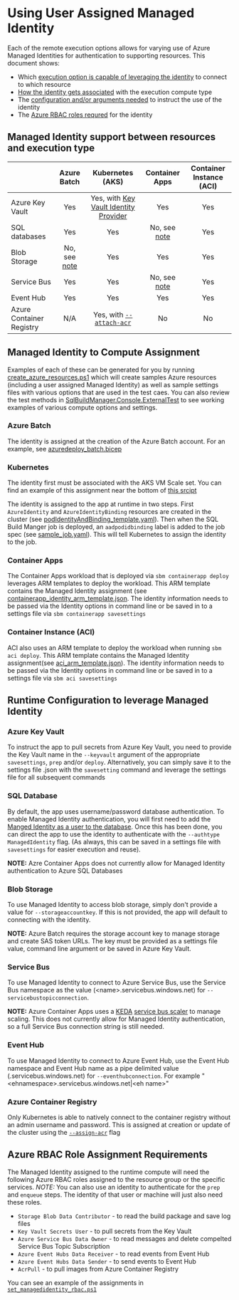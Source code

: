 # Using User Assigned Managed Identity 

Each of the remote execution options allows for varying use of Azure Managed Identities for authentication to supporting resources. This document shows:
- Which [execution option is capable of leveraging the identity](#managed-identity-support-between-resources-and-execution-type) to connect to which resource
- [How the identity gets associated](#managed-identity-to-compute-assignment) with the execution compute type
- The [configuration and/or arguments needed](#runtime-configuration-to-leverage-managed-identity) to instruct the use of the identity
- The [Azure RBAC roles requred](#azure-rbac-role-assignment-requirements) for the identity


## Managed Identity support between resources and execution type

 |                          | Azure Batch   | Kubernetes (AKS)                                                                                                              | Container Apps                    | Container Instance (ACI)  |
 | ------------------------ | :-----------: | :----------------------------------------------------------------------------------------------------------------------------:| :---------------:                 | :-----------------------: |
 | Azure Key Vault          |   Yes         |   Yes, with [Key Vault Identity Provider](https://docs.microsoft.com/en-us/azure/aks/csi-secrets-store-driver)                |   Yes                             |   Yes                     |
 | SQL databases            |   Yes         |   Yes                                                                                                                         |   No, see [note](#sql-database)   |   Yes                     |
 | Blob Storage             |   No, see [note](#blob-storage)|   Yes                                                                                                        |   Yes                             |   Yes                     |
 | Service Bus              |   Yes         |   Yes                                                                                                                         |   No, see [note](#service-bus)    |   Yes                     |
 | Event Hub                |   Yes         |   Yes                                                                                                                         |   Yes                             |   Yes                     |
 | Azure Container Registry |   N/A         |   Yes, with [`--attach-acr`](https://docs.microsoft.com/en-us/azure/aks/cluster-container-registry-integration?tabs=azure-cli)|   No                              |   No                      | 
 
## Managed Identity to Compute Assignment

Examples of each of these can be generated for you by running [create_azure_resources.ps1](../scripts/templates/create_azure_resources.ps1) which will create samples Azure resources (including a user assigned Managed Identity) as well as sample settings files with various options that are used in the test caes. You can also review the test methods in [SqlBuildManager.Console.ExternalTest](../src/SqlBuildManager.Console.ExternalTest/) to see working examples of various compute options and settings.

### Azure Batch

The identity is assigned at the creation of the Azure Batch account. For an example, see [azuredeploy_batch.bicep](../scripts/templates/Batch/azuredeploy_batch.bicep)

### Kubernetes

The identity first must be associated with the AKS VM Scale set. You can find an example of this assignment near the bottom of [this srcipt](../scripts/templates//kubernetes//create_aks_cluster.ps1)


The identity is assigned to the app at runtime in two steps. First `AzureIdentity` and `AzureIdentityBinding` resources are created in the cluster (see [podIdentityAndBinding_template.yaml](../scripts//templates/kubernetes/podIdentityAndBinding_template.yaml)). Then when the SQL Build Manger job is deployed, an `aadpodidbinding` label is added to the job spec (see [sample_job.yaml](../scripts/templates/kubernetes/sample_job.yaml)). This will tell Kubernetes to assign the identity to the job. 

### Container Apps

The Container Apps workload that is deployed via `sbm containerapp deploy` leverages ARM templates to deploy the workload. This ARM template contains the Managed Identity assignment (see [containerapp_identity_arm_template.json](../src/SqlBuildManager.Console/ContainerApp/containerapp_identity_arm_template.json). The identity information needs to be passed via the Identity options in command line or be saved in to a settings file via `sbm containerapp savesettings`

### Container Instance (ACI)

ACI also uses an ARM template to deploy the workload when running `sbm aci deploy`. This ARM template contains the Managed Identity assignment(see [aci_arm_template.json](../src/SqlBuildManager.Console/Aci/aci_arm_template.json)).  The identity information needs to be passed via the Identity options in command line or be saved in to a settings file via `sbm aci savesettings`

## Runtime Configuration to leverage Managed Identity

### Azure Key Vault

To instruct the app to pull secrets from Azure Key Vault, you need to provide the Key Vault name in the `--keyvault` argument of the appropriate `savesettings`, `prep` and/or `deploy`. Alternatively, you can simply save it to the settings file .json with the `savesetting` command and leverage the settings file for all subsequent commands

### SQL Database

By default, the app uses username/password database authentication. To enable Managed Identity authentication, you will first need to add the [Manged Identity as a user to the database](https://docs.microsoft.com/en-us/azure/azure-sql/database/authentication-azure-ad-user-assigned-managed-identity?view=azuresql#managing-a-managed-identity-for-a-server-or-instance). Once this has been done, you can direct the app to use the identity to authenticate with the `--authtype ManagedIdentity` flag. (As always, this can be saved in a settings file with `savesettings` for easier execution and reuse).

**NOTE:** Azre Container Apps does not currently allow for Managed Identity authentication to Azure SQL Databases


### Blob Storage

To use Managed Identity to access blob storage, simply don't provide a value for `--storageaccountkey`. If this is not provided, the app will default to connecting with the identity.

**NOTE:** Azure Batch requires the storage account key to manage storage and create SAS token URLs. The key must be provided as a settings file value, command line argument or be saved in Azure Key Vault. 

### Service Bus

To use Managed Identity to connect to Azure Service Bus, use the Service Bus namespace as the value (\<name>.servicebus.windows.net) for `--servicebustopicconnection`. 

**NOTE:** Azure Container Apps uses a [KEDA](https://keda.sh/) [service bus scaler](https://keda.sh/docs/2.7/scalers/azure-service-bus/) to manage scaling. This does not currently allow for Managed Identity authentication, so a full Service Bus connection string is still needed.

### Event Hub

To use Managed Identity to connect to Azure Event Hub, use the Event Hub namespace and Event Hub name as a pipe delimited value (<name>.servicebus.windows.net) for `--eventhubconnection`. For example "\<ehnamespace>.servicebus.windows.net|\<eh name>"

### Azure Container Registry

Only Kubernetes is able to natively connect to the container registry without an admin username and password. This is assigned at creation or update of the cluster using the [`--assign-acr`](https://docs.microsoft.com/en-us/azure/aks/cluster-container-registry-integration?tabs=azure-cli) flag

## Azure RBAC Role Assignment Requirements


The Managed Identity assigned to the runtime compute will need the following Azure RBAC roles assigned to the resource group or the specific services. _NOTE:_ You can also use an identity to authenticate for the `prep` and `enqueue` steps. The identity of that user or machine will just also need these roles.
- `Storage Blob Data Contributor` - to read the build package and save log files
- `Key Vault Secrets User` - to pull secrets from the Key Vault
- `Azure Service Bus Data Owner` - to read messages and delete compelted Service Bus Topic Subscription
- `Azure Event Hubs Data Receiver` - to read events from Event Hub
- `Azure Event Hubs Data Sender` - to send events to Event Hub
- `AcrPull` - to pull images from Azure Container Registry

You can see an example of the assignments in [`set_managedidentity_rbac.ps1`](../scripts/templates/ManagedIdentity/set_managedidentity_rbac.ps1)
